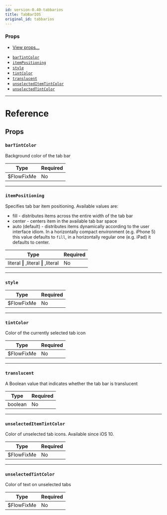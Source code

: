```yaml
---
id: version-0.40-tabbarios
title: TabBarIOS
original_id: tabbarios
---
```


### Props

* [View props...](view.md#props)

- [`barTintColor`](tabbarios.md#bartintcolor)
- [`itemPositioning`](tabbarios.md#itempositioning)
- [`style`](tabbarios.md#style)
- [`tintColor`](tabbarios.md#tintcolor)
- [`translucent`](tabbarios.md#translucent)
- [`unselectedItemTintColor`](tabbarios.md#unselecteditemtintcolor)
- [`unselectedTintColor`](tabbarios.md#unselectedtintcolor)

---

# Reference

## Props

### `barTintColor`

Background color of the tab bar

| Type       | Required |
| ---------- | -------- |
| $FlowFixMe | No       |

---

### `itemPositioning`

Specifies tab bar item positioning. Available values are:

* fill - distributes items across the entire width of the tab bar
* center - centers item in the available tab bar space
* auto (default) - distributes items dynamically according to the user interface idiom. In a horizontally compact environment (e.g. iPhone 5) this value defaults to `fill`, in a horizontally regular one (e.g. iPad) it defaults to center.

| Type                          | Required |
| ----------------------------- | -------- |
| literal ‖ ,literal ‖ ,literal | No       |

---

### `style`

| Type       | Required |
| ---------- | -------- |
| $FlowFixMe | No       |

---

### `tintColor`

Color of the currently selected tab icon

| Type       | Required |
| ---------- | -------- |
| $FlowFixMe | No       |

---

### `translucent`

A Boolean value that indicates whether the tab bar is translucent

| Type    | Required |
| ------- | -------- |
| boolean | No       |

---

### `unselectedItemTintColor`

Color of unselected tab icons. Available since iOS 10.

| Type       | Required |
| ---------- | -------- |
| $FlowFixMe | No       |

---

### `unselectedTintColor`

Color of text on unselected tabs

| Type       | Required |
| ---------- | -------- |
| $FlowFixMe | No       |
